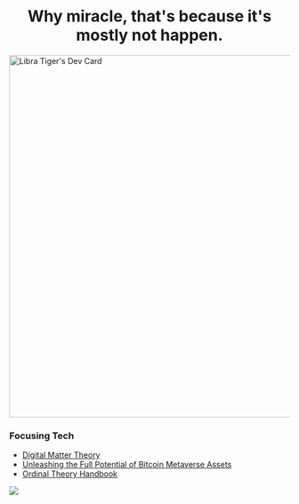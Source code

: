 <h1 align="center" font-weight="bold">
Why miracle, that's because it's mostly not happen.<br/>

</h1>

<a href="https://app.daily.dev/libraiger"><img src="https://api.daily.dev/devcards/v2/d6lWxrgg73SDHQBslU5eO.png?type=wide&r=bcx" width="652" alt="Libra Tiger's Dev Card"/></a>

### Focusing Tech
- [Digital Matter Theory](https://digital-matter-theory.gitbook.io/)
- [Unleashing the Full Potential of Bitcoin Metaverse Assets](https://www.bitmap420.com/)
- [Ordinal Theory Handbook](https://docs.ordinals.com/)

<img align="left" src="https://visitor-badge.laobi.icu/badge?page_id=SkyCaptainess.SkyCaptainess" />
